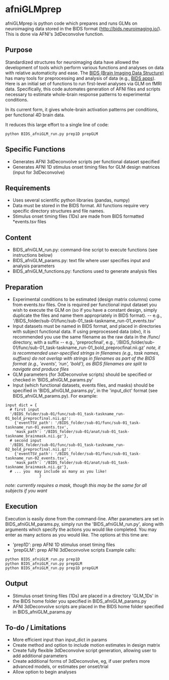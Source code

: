 # afniGLMprep
afniGLMprep is python code which prepares and runs GLMs on neuroimaging data stored in the BIDS format (http://bids.neuroimaging.io/). This is done via AFNI's 3dDeconvolve function. 

## Purpose
Standardized structures for neuroimaging data have allowed the development of tools which perform various functions and analyses on data with relative automaticity and ease. The [BIDS (Brain Imaging Data Structure)](http://bids.neuroimaging.io/) has many tools for preprocessing and analysis of data (e.g., [BIDS apps](http://bids-apps.neuroimaging.io/)). Here is an initial set of functions to run first-level analyses via GLM on fMRI data. Specifically, this code automates generation of AFNI files and scripts necessary to estimate whole-brain response patterns to experimental conditions. 

In its current form, it gives whole-brain activation patterns per conditions, per functional 4D brain data. 

It reduces this large effort to a single line of code:
```
python BIDS_afniGLM_run.py prep1D prepGLM
```

## Specific Functions 
- Generates AFNI 3dDeconvolve scripts per functional dataset specified
- Generates AFNI 1D stimulus onset timing files for GLM design matrices (input for 3dDeconvolve)

## Requirements
- Uses several scientific python libraries (pandas, numpy)
- Data must be stored in the BIDS format. All functions require very specific directory structures and file names.
- Stimulus onset timing files (1Ds) are made from BIDS formatted \*events.tsv files

## Content
- BIDS_afniGLM_run.py: command-line script to execute functions (see instructions below)
- BIDS_afniGLM_params.py: text file where user specifies input and analysis parameters
- BIDS_afniGLM_functions.py: functions used to generate analysis files

## Preparation
- Experimental conditions to be estimated (design matrix columns) come from events.tsv files. One is required per functional input dataset you wish to execute the GLM on (so if you have a constant design, simply duplicate the files and name them appropriately in BIDS format).
-- e.g., '/BIDS_folder/sub-01/func/sub-01_task-taskname_run-01_events.tsv'
- Input datasets must be named in BIDS format, and placed in directories with subject functional data. If using preprocessed data (obv), it is recommended you use the same filename as the raw data in the /func/ directory, with a suffix 
-- e.g., 'preprocfinal', e.g., '/BIDS_folder/sub-01/func/sub-01_task-taskname_run-01_bold_preprocfinal.nii.gz'
*note, it is recommended user-specified strings in filenames (e.g., task names, suffixes) do not overlap with strings in filenames as part of the BIDS format (e.g., 'events', 'run', 'bold'), as BIDS filenames are split to navigate and produce files*
- GLM parameters (for 3dDeconvolve scripts) should be specified or checked in 'BIDS_afniGLM_params.py'
- Input (which functional datasets, events files, and masks) should be specified in 'BIDS_afniGLM_params.py', in the 'input_dict' format (see BIDS_afniGLM_params.py). For example:
```
input dict = { 
  # first input
  '/BIDS_folder/sub-01/func/sub-01_task-taskname_run-01_bold_preprocfinal.nii.gz': 
    {'eventTSV_path': '/BIDS_folder/sub-01/func/sub-01_task-taskname_run-01_events.tsv', 
    'mask_path': '/BIDS_folder/sub-01/anat/sub-01_task-taskname_brainmask.nii.gz'},
  # second input
  '/BIDS_folder/sub-01/func/sub-01_task-taskname_run-02_bold_preprocfinal.nii.gz': 
    {'eventTSV_path': '/BIDS_folder/sub-01/func/sub-01_task-taskname_run-02_events.tsv', 
    'mask_path': '/BIDS_folder/sub-01/anat/sub-01_task-taskname_brainmask.nii.gz'},
  # ... you  may include as many as you like!
               }
```
*note: currently requires a mask, though this may be the same for all subjects if you want*

## Execution
Execution is easily done from the command-line. After parameters are set in BIDS_afniGLM_params.py, simply run the 'BIDS_afniGLM_run.py', along with arguments which specify the actions you would like completed. You may enter as many actions as you would like. The options at this time are:
- 'prep1D': prep AFNI 1D stimulus onset timing files
- 'prepGLM': prep AFNI 3dDeconvolve scripts
Example calls:
```
python BIDS_afniGLM_run.py prep1D
python BIDS_afniGLM_run.py prepGLM
python BIDS_afniGLM_run.py prep1D prepGLM 
```

## Output
- Stimulus onset timing files (1Ds) are placed in a directory 'GLM_1Ds' in the BIDS home folder you specified in BIDS_afniGLM_params.py
- AFNI 3dDeconvolve scripts are placed in the BIDS home folder specified in BIDS_afniGLM_params.py

## To-do / Limitations
- More efficient input than input_dict in params
- Create method and option to include motion estimates in design matrix
- Create fully flexible 3dDeconvolve script generation, allowing user to add additional parameters
- Create additional forms of 3dDeconvolve, eg, if user prefers more advanced models, or estimates per onset/trial
- Allow option to begin analyses
